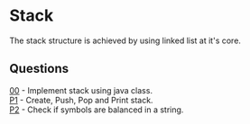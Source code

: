 # Stack
The stack structure is achieved by using linked list at it's core. 

## Questions
[00](https://github.com/Lakshitnagar/DS-ALGO/blob/master/ds/stack/Stack.java) - Implement stack using java class.\
[P1](https://github.com/Lakshitnagar/DS-ALGO/tree/master/ds/stack/p1) - Create, Push, Pop and Print stack.\
[P2](https://github.com/Lakshitnagar/DS-ALGO/tree/master/ds/stack/p2) - Check if symbols are balanced in a string.

